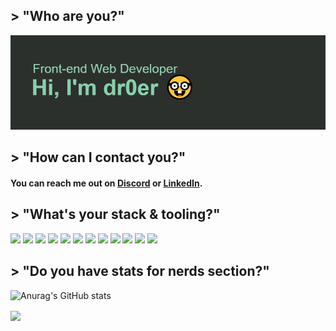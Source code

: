## > "Who are you?"
![GitHub Logo](/header.png)

## > "How can I contact you?"

<!-- Actual text -->

#### **You can reach me out on [Discord][1] or [LinkedIn][2].**

<!-- Links to your social media accounts -->

[1]: https://discord.gg/VmPsENuqks
[2]: https://www.linkedin.com/in/ernest-drobny/


## > "What's your stack & tooling?"

![](https://img.shields.io/badge/OS-WINDOWS-informational?style=flat&logo=<LOGO_NAME>&logoColor=white&color=2bbc8a)
![](https://img.shields.io/badge/SHELL-POWERSHELL-informational?style=flat&logo=<LOGO_NAME>&logoColor=white&color=2bbc8a)
![](https://img.shields.io/badge/EDITOR-VSCODE-informational?style=flat&logo=<LOGO_NAME>&logoColor=white&color=2bbc8a)
![](https://img.shields.io/badge/FRAMEWORK-REACT-informational?style=flat&logo=<LOGO_NAME>&logoColor=white&color=2bbc8a)
![](https://img.shields.io/badge/SEMANTICS-HTML-informational?style=flat&logo=<LOGO_NAME>&logoColor=white&color=2bbc8a)
![](https://img.shields.io/badge/STYLING-TAILWIND&&SCSS-informational?style=flat&logo=<LOGO_NAME>&logoColor=white&color=2bbc8a)
![](https://img.shields.io/badge/FRONTEND-JAVACSRIPT-informational?style=flat&logo=<LOGO_NAME>&logoColor=white&color=2bbc8a)
![](https://img.shields.io/badge/EXTENSION-TYPESCRIPT-informational?style=flat&logo=<LOGO_NAME>&logoColor=white&color=2bbc8a)
![](https://img.shields.io/badge/SCRIPTS-PYTHON-informational?style=flat&logo=<LOGO_NAME>&logoColor=white&color=2bbc8a)
![](https://img.shields.io/badge/BACKEND-NODEJS-informational?style=flat&logo=<LOGO_NAME>&logoColor=white&color=2bbc8a)
![](https://img.shields.io/badge/HOSTING-HEROKU//NETLIFY-informational?style=flat&logo=<LOGO_NAME>&logoColor=white&color=2bbc8a)
![](https://img.shields.io/badge/CLOUD-AWS-informational?style=flat&logo=<LOGO_NAME>&logoColor=white&color=2bbc8a)

## > "Do you have stats for nerds section?"
![Anurag's GitHub stats](https://github-readme-stats.vercel.app/api?username=dr0er&count_private=true&show_icons=true&theme=dark)

<img align="center" src="https://github-readme-stats.vercel.app/api/top-langs/?username=dr0er&theme=dark&layout=compact" />
